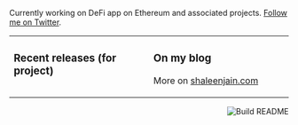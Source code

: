 Currently working on DeFi app on Ethereum and associated projects. [Follow me on Twitter](https://twitter.com/shalzzj).

<table><tr><td valign="top" style="width: 50%;">

### Recent releases (for project)
<!-- recent_releases starts -->
<!-- recent_releases ends -->
</td><td valign="top" style="width: 50%;">

### On my blog
<!-- blog starts -->
<!-- blog ends -->
More on [shaleenjain.com](https://shaleenjain.com/)
</td></tr></table>

<a href="https://github.com/shalzz/shalzz/actions"><img src="https://github.com/shalzz/shalzz/workflows/Build%20README/badge.svg" align="right" alt="Build README"></a>
